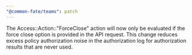 ```yaml
---
"@common-fate/teams": patch
---
```


The Access::Action::"ForceClose" action will now only be evaluated if the force close option is provided in the API request. This change reduces excess policy authorization noise in the authorization log for authorization results that are never used.
